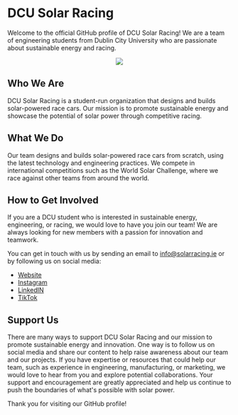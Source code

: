 # DCU Solar Racing
Welcome to the official GitHub profile of DCU Solar Racing! We are a team of engineering students from Dublin City University who are passionate about sustainable energy and racing.

<p align="center">
  <img src="https://md.aydenjahola.com/uploads/d789e428-1736-4bd0-ac4a-77b193e79c12.png" />
</p>

## Who We Are
DCU Solar Racing is a student-run organization that designs and builds solar-powered race cars. Our mission is to promote sustainable energy and showcase the potential of solar power through competitive racing.

## What We Do
Our team designs and builds solar-powered race cars from scratch, using the latest technology and engineering practices. We compete in international competitions such as the World Solar Challenge, where we race against other teams from around the world.


## How to Get Involved
If you are a DCU student who is interested in sustainable energy, engineering, or racing, we would love to have you join our team! We are always looking for new members with a passion for innovation and teamwork.

You can get in touch with us by sending an email to info@solarracing.ie or by following us on social media:

- [Website](https://solarracing.ie)
- [Instagram](https://www.instagram.com/dcusolarracing/)
- [LinkedIN](https://www.linkedin.com/company/dcu-solar-racing/)
- [TikTok](https://www.tiktok.com/@dcusolarracing?_t=8bGjS1m5k4o&_r=1)

## Support Us
There are many ways to support DCU Solar Racing and our mission to promote sustainable energy and innovation. One way is to follow us on social media and share our content to help raise awareness about our team and our projects.
If you have expertise or resources that could help our team, such as experience in engineering, manufacturing, or marketing, we would love to hear from you and explore potential collaborations. Your support and encouragement are greatly appreciated and help us continue to push the boundaries of what's possible with solar power.

Thank you for visiting our GitHub profile!
